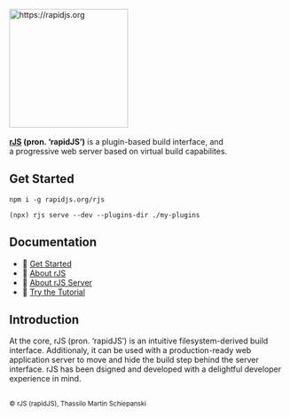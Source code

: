 <p align="left">
  <a href="https://rapidjs.org" target="_blank">
    <img src="#" alt="https://rapidjs.org" height="214px">
  </a>
  <br>
  <br>
  <strong><a href="https://rapidjs.org" target="_blank">rJS</a> (pron. ‘rapidJS’)</strong> is a plugin-based build interface, and
  <br>
  a progressive web server based on virtual build capabilites.
</p>

## Get Started

``` console
npm i -g rapidjs.org/rjs
```

``` console
(npx) rjs serve --dev --plugins-dir ./my-plugins
```

## Documentation

- 🚀 [Get Started](https://rapidjs.org/#)
- 📕 [About rJS](https://rapidjs.org/#)
- 📘 [About rJS Server](https://rapidjs.org/#)
- 📓 [Try the Tutorial](https://rapidjs.org/#)

## Introduction

At the core, rJS (pron. ‘rapidJS’) is an intuitive filesystem-derived build interface. Additionaly, it can be used with a production-ready web application server to move and hide the build step behind the server interface. rJS has been dsigned and developed with a delightful developer experience in mind.

##

<sub>&copy; rJS (rapidJS), Thassilo Martin Schiepanski</sub>